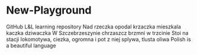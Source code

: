 # New-Playground
GitHub L&amp;L learning repository
Nad rzeczka opodal krzaczka mieszkala kaczka dziwaczka 
W Szczebrzeszynie chrzaszcz brzmni w trzcinie
Stoi na stacji lokomotywa, ciezka, ogromna i pot z niej splywa, tlusta oliwa
Polish is a beautiful language
